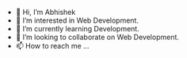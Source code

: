 - 👋 Hi, I’m Abhishek
- 👀 I’m interested in Web Development.
- 🌱 I’m currently learning Development.
- 💞️ I’m looking to collaborate on Web Development.
- 📫 How to reach me ...

<!---
abhitues/abhitues is a ✨ special ✨ repository because its `README.md` (this file) appears on your GitHub profile.
You can click the Preview link to take a look at your changes.
--->

